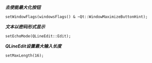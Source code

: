 ***去使能最大化按钮***

```
setWindowFlags(windowsFlags() & ~Qt::WindowMaximizeButtonHint);
```



***文本以密码形式显示***

```
setEchoMode(QLineEdit::Edit);
```



***QLineEdit设置最大输入长度***

```
setMaxLength(16);
```



